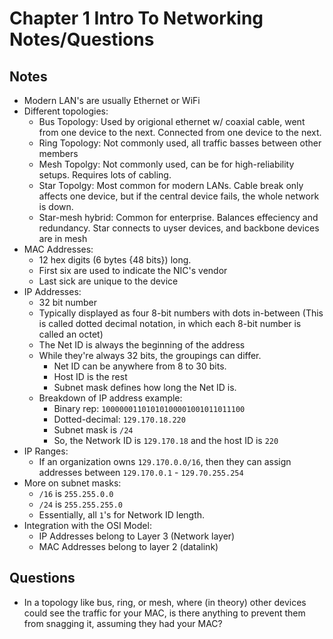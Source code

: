 # Chapter 1 Intro To Networking Notes/Questions

## Notes
* Modern LAN's are usually Ethernet or WiFi
* Different topologies:
    * Bus Topology: Used by origional ethernet w/ coaxial cable, went from one device to the next. Connected from one device to the next.
    * Ring Topology: Not commonly used, all traffic basses between other members
    * Mesh Topolgy: Not commonly used, can be for high-reliability setups. Requires lots of cabling.
    * Star Topolgy: Most common for modern LANs. Cable break only affects one device, but if the central device fails, the whole network is down.
    * Star-mesh hybrid: Common for enterprise. Balances effeciency and redundancy. Star connects to uyser devices, and backbone devices are in mesh
* MAC Addresses:
    * 12 hex digits (6 bytes {48 bits}) long.
    * First six are used to indicate the NIC's vendor
    * Last sick are unique to the device
* IP Addresses:
    * 32 bit number
    * Typically displayed as four 8-bit numbers with dots in-between (This is called dotted decimal notation, in which each 8-bit number is called an octet)
    * The Net ID is always the beginning of the address
    * While they're always 32 bits, the groupings can differ. 
        * Net ID can be anywhere from 8 to 30 bits.
        * Host ID is the rest
        * Subnet mask defines how long the Net ID is.
    * Breakdown of IP address example:
        * Binary rep: `10000001101010100001001011011100`
        * Dotted-decimal: `129.170.18.220`
        * Subnet mask is `/24`
        * So, the Network ID is `129.170.18` and the host ID is `220`
* IP Ranges:
    * If an organization owns `129.170.0.0/16`, then they can assign addresses between `129.170.0.1` - `129.70.255.254`
* More on subnet masks:
    * `/16` is `255.255.0.0`
    * `/24` is `255.255.255.0`
    * Essentially, all `1`'s for Network ID length.
* Integration with the OSI Model:
    * IP Addresses belong to Layer 3 (Network layer)
    * MAC Addresses belong to layer 2 (datalink)

## Questions
* In a topology like bus, ring, or mesh, where (in theory) other devices could see the traffic for your MAC, is there anything to prevent them from snagging it, assuming they had your MAC?